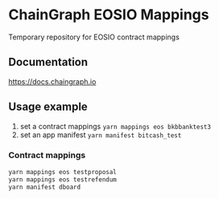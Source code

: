 # ChainGraph EOSIO Mappings

Temporary repository for EOSIO contract mappings

## Documentation

<https://docs.chaingraph.io>

## Usage example

1. set a contract mappings `yarn mappings eos bkbbanktest3`
2. set an app manifest `yarn manifest bitcash_test`

### Contract mappings

```sh
yarn mappings eos testproposal
yarn mappings eos testrefendum
yarn manifest dboard
```
